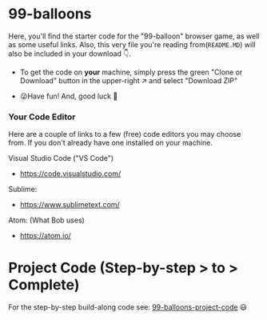 # 99-balloons

Here, you'll find the starter code for the "99-balloon" browser game, as well as some useful links. Also, this very  file you're reading from(`README.MD`) will also be included in your download 👇.

- To get the code on **your** machine, simply press the green "Clone or Download" button in the upper-right ↗️ and select "Download ZIP"

- 😜Have fun! And, good luck 🎈

### Your Code Editor

Here are a couple of links to a few (free) code editors you may choose from. If you don't already have one installed on your machine. 

Visual Studio Code ("VS Code")
* https://code.visualstudio.com/

Sublime: 
* https://www.sublimetext.com/

Atom: (What Bob uses)
* https://atom.io/


# Project Code (Step-by-step > to > Complete)

For the step-by-step build-along code see: [99-balloons-project-code](https://github.com/robbobfrh84/99-balloons-project-code) 😃
